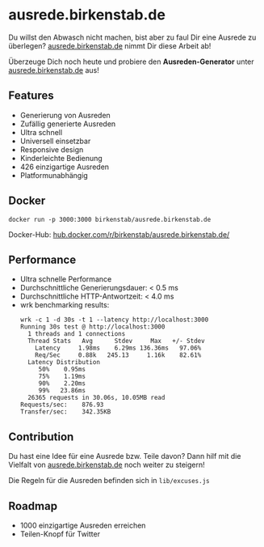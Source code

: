 # ausrede.birkenstab.de
Du willst den Abwasch nicht machen, bist aber zu faul Dir eine Ausrede zu überlegen?
[ausrede.birkenstab.de](https://ausrede.birkenstab.de) nimmt Dir diese Arbeit ab!

Überzeuge Dich noch heute und probiere den **Ausreden-Generator** unter [ausrede.birkenstab.de](https://ausrede.birkenstab.de) aus!

## Features
* Generierung von Ausreden
* Zufällig generierte Ausreden
* Ultra schnell 
* Universell einsetzbar
* Responsive design
* Kinderleichte Bedienung
* 426 einzigartige Ausreden
* Platformunabhängig

## Docker
`docker run -p 3000:3000 birkenstab/ausrede.birkenstab.de`

Docker-Hub: [hub.docker.com/r/birkenstab/ausrede.birkenstab.de/](https://hub.docker.com/r/birkenstab/ausrede.birkenstab.de/)

## Performance
* Ultra schnelle Performance
* Durchschnittliche Generierungsdauer: < 0.5 ms
* Durchschnittliche HTTP-Antwortzeit: < 4.0 ms
* wrk benchmarking results:
    ```
    wrk -c 1 -d 30s -t 1 --latency http://localhost:3000
    Running 30s test @ http://localhost:3000
      1 threads and 1 connections
      Thread Stats   Avg      Stdev     Max   +/- Stdev
        Latency     1.98ms    6.29ms 136.36ms   97.06%
        Req/Sec     0.88k   245.13     1.16k    82.61%
      Latency Distribution
         50%    0.95ms
         75%    1.19ms
         90%    2.20ms
         99%   23.86ms
      26365 requests in 30.06s, 10.05MB read
    Requests/sec:    876.93
    Transfer/sec:    342.35KB
    
    ```

## Contribution
Du hast eine Idee für eine Ausrede bzw. Teile davon?
Dann hilf mit die Vielfalt von [ausrede.birkenstab.de](https://ausrede.birkenstab.de) noch weiter zu steigern!

Die Regeln für die Ausreden befinden sich in `lib/excuses.js`

## Roadmap
* 1000 einzigartige Ausreden erreichen
* Teilen-Knopf für Twitter

